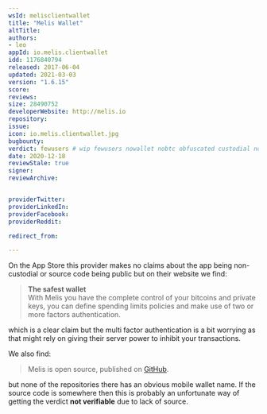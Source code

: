 ```yaml
---
wsId: melisclientwallet
title: "Melis Wallet"
altTitle: 
authors:
- leo
appId: io.melis.clientwallet
idd: 1176840794
released: 2017-06-04
updated: 2021-03-03
version: "1.6.15"
score: 
reviews: 
size: 28490752
developerWebsite: http://melis.io
repository: 
issue: 
icon: io.melis.clientwallet.jpg
bugbounty: 
verdict: fewusers # wip fewusers nowallet nobtc obfuscated custodial nosource nonverifiable reproducible bounty defunct
date: 2020-12-18
reviewStale: true
signer: 
reviewArchive:


providerTwitter: 
providerLinkedIn: 
providerFacebook: 
providerReddit: 

redirect_from:

---
```


On the App Store this provider makes no claims about the app being non-custodial
or source code being public but on their website we find:

> **The safest wallet**<br>
  With Melis you have the complete control of your bitcoins and private keys,
  you can define spending limits policies and make use of two or more factors
  authentication.

which is a clear claim but the multi factor authentication is a bit worrying as
that might rely on giving their server power to inhibit your transactions.

We also find:

> Melis is open source, published on [GitHub](https://github.com/melis-wallet).

but none of the repositories there has an obvious mobile wallet name. If the
source code is somewhere then this is probably an unfortunate way of getting the
verdict **not verifiable** due to lack of source.
